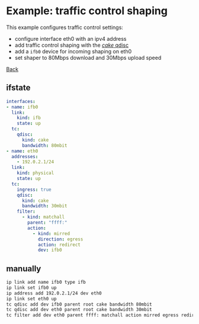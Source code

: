 # Example: traffic control shaping

This example configures traffic control settings:
- configure interface eth0 with an ipv4 address
- add traffic control shaping with the [*cake* qdisc](https://man7.org/linux/man-pages/man8/tc-cake.8.html)
- add a `ifb0` device for incoming shaping on eth0
- set shaper to 80Mbps download and 30Mbps upload speed

[Back](../examples.md)


## ifstate

```yaml
interfaces:
- name: ifb0
  link:
    kind: ifb
    state: up
  tc:
    qdisc:
      kind: cake
      bandwidth: 80mbit
- name: eth0
  addresses:
    - 192.0.2.1/24
  link:
    kind: physical
    state: up
  tc:
    ingress: true
    qdisc:
      kind: cake
      bandwidth: 30mbit
    filter:
      - kind: matchall
        parent: "ffff:"
        action:
          - kind: mirred
            direction: egress
            action: redirect
            dev: ifb0
```


## manually

```bash
ip link add name ifb0 type ifb
ip link set ifb0 up
ip address add 192.0.2.1/24 dev eth0
ip link set eth0 up
tc qdisc add dev ifb0 parent root cake bandwidth 80mbit
tc qdisc add dev eth0 parent root cake bandwidth 30mbit
tc filter add dev eth0 parent ffff: matchall action mirred egress redirect dev ifb0
```
